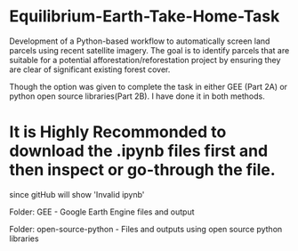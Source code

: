 # Equilibrium-Earth-Take-Home-Task
 Development of a Python-based workflow to automatically screen land parcels using recent satellite imagery. The goal is to identify parcels that are suitable for a potential afforestation/reforestation project by ensuring they are clear of significant existing forest cover.

 Though the option was given to complete the task in either GEE (Part 2A) or python open source libraries(Part 2B). I have done it in both methods. 


# It is Highly Recommonded to download the .ipynb files first and then inspect or go-through the file.
since gitHub will show 'Invalid ipynb'

Folder: GEE - Google Earth Engine files and output

Folder: open-source-python - Files and outputs using open source python libraries
